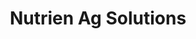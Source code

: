 ---
title: "Nutrien Ag Solutions"
url: /saint-stephens-church/nutrien-ag-solutions/
shop: agrarian
---